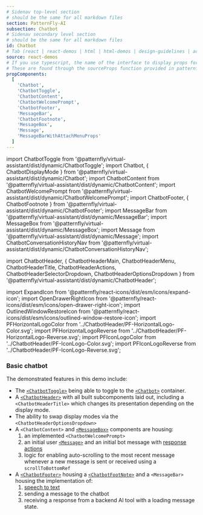 ```yaml
---
# Sidenav top-level section
# should be the same for all markdown files
section: PatternFly-AI
subsection: Chatbot
# Sidenav secondary level section
# should be the same for all markdown files
id: Chatbot
# Tab (react | react-demos | html | html-demos | design-guidelines | accessibility)
source: react-demos
# If you use typescript, the name of the interface to display props for
# These are found through the sourceProps function provided in patternfly-docs.source.js
propComponents:
  [
    'Chatbot',
    'ChatbotToggle',
    'ChatbotContent',
    'ChatbotWelcomePrompt',
    'ChatbotFooter',
    'MessageBar',
    'ChatbotFootnote',
    'MessageBox',
    'Message',
    'MessageBarWithAttachMenuProps'
  ]
---
```


import ChatbotToggle from '@patternfly/virtual-assistant/dist/dynamic/ChatbotToggle';
import Chatbot, { ChatbotDisplayMode } from '@patternfly/virtual-assistant/dist/dynamic/Chatbot';
import ChatbotContent from '@patternfly/virtual-assistant/dist/dynamic/ChatbotContent';
import ChatbotWelcomePrompt from '@patternfly/virtual-assistant/dist/dynamic/ChatbotWelcomePrompt';
import ChatbotFooter, { ChatbotFootnote } from '@patternfly/virtual-assistant/dist/dynamic/ChatbotFooter';
import MessageBar from '@patternfly/virtual-assistant/dist/dynamic/MessageBar';
import MessageBox from '@patternfly/virtual-assistant/dist/dynamic/MessageBox';
import Message from '@patternfly/virtual-assistant/dist/dynamic/Message';
import ChatbotConversationHistoryNav from '@patternfly/virtual-assistant/dist/dynamic/ChatbotConversationHistoryNav';

import ChatbotHeader, {
ChatbotHeaderMain,
ChatbotHeaderMenu,
ChatbotHeaderTitle,
ChatbotHeaderActions,
ChatbotHeaderSelectorDropdown,
ChatbotHeaderOptionsDropdown
} from '@patternfly/virtual-assistant/dist/dynamic/ChatbotHeader';

import ExpandIcon from '@patternfly/react-icons/dist/esm/icons/expand-icon';
import OpenDrawerRightIcon from '@patternfly/react-icons/dist/esm/icons/open-drawer-right-icon';
import OutlinedWindowRestoreIcon from '@patternfly/react-icons/dist/esm/icons/outlined-window-restore-icon';
import PFHorizontalLogoColor from '../ChatbotHeader/PF-HorizontalLogo-Color.svg';
import PFHorizontalLogoReverse from '../ChatbotHeader/PF-HorizontalLogo-Reverse.svg';
import PFIconLogoColor from '../ChatbotHeader/PF-IconLogo-Color.svg';
import PFIconLogoReverse from '../ChatbotHeader/PF-IconLogo-Reverse.svg';

### Basic chatbot

The demonstrated features in this demo include:
- The [`<ChatbotToggle>`](/patternfly-ai/chatbot/chatbot-toggle) being able to toggle to the [`<Chatbot>`](/patternfly-ai/chatbot/chatbot) container.
- A [`<ChatbotHeader>`](/patternfly-ai/chatbot/chatbot-header) with all built subcomponents laid out, including a `<ChatbotHeaderTitle>` which changes its presentation depending on the display mode.
- The ability to swap display modes via the `<ChatbotHeaderOptionsDropdown>`
- A `<ChatbotContent>` and [`<MessageBox>`](/patternfly-ai/chatbot/chatbot#chatbot-content-and-message-box) components are housing: 
  1. an implemented `<ChatbotWelcomePrompt>`
  2. an initial user [`<Message>`](/patternfly-ai/chatbot/chatbot-messages) and an initial bot message with [response actions](patternfly-ai/chatbot/chatbot-messages#messages-with-feedback-response-actions)
  3. logic for enabling auto-scrolling to the most recent message whenever a new message is sent or received using a `scrollToBottomRef`
- A [`<ChatbotFooter>`](/patternfly-ai/chatbot/chatbot-footer) housing a [`<ChatbotFootNote>`](/patternfly-ai/chatbot/chatbot-footer#footnote-with-popover) and a `<MessageBar>` housing the implementation of:
  1. [speech to text](/patternfly-ai/chatbot/chatbot-footer#message-bar-with-speech-to-text)
  2. sending a message to the chatbot
  3. receiving a response from a backend AI tool with a loading message state.

```js file="./Chatbot.tsx" isFullscreen

```
